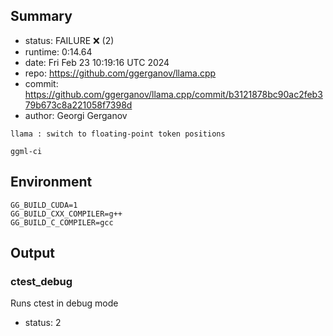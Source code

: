## Summary

- status:  FAILURE ❌ (2)
- runtime: 0:14.64
- date:    Fri Feb 23 10:19:16 UTC 2024
- repo:    https://github.com/ggerganov/llama.cpp
- commit:  https://github.com/ggerganov/llama.cpp/commit/b3121878bc90ac2feb379b673c8a221058f7398d
- author:  Georgi Gerganov
```
llama : switch to floating-point token positions

ggml-ci
```

## Environment

```
GG_BUILD_CUDA=1
GG_BUILD_CXX_COMPILER=g++
GG_BUILD_C_COMPILER=gcc
```

## Output

### ctest_debug

Runs ctest in debug mode
- status: 2
```

```

